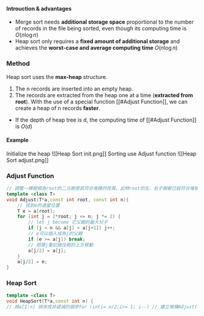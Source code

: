 #### Introuction & advantages
* Merge sort needs **additional storage space** proportional to the number of records in the file being sorted, even though its computing time is $O(n \log n)$
* Heap sort only requires a **fixed amount of additional storage** and achieves the **worst-case and average computing time** $O(n \log n)$

### Method
Heap sort uses the **max-heap** structure.
1. The n records are inserted into an empty heap.
2. The records are extracted from the heap one at a time (**extracted from root**). With the use of a special function [[#Adjust Function]], we can create a heap of n records **faster**.
* If the depth of heap tree is d, the computing time of [[#Adjust Function]] is $O(d)$

#### Example
Initialize the heap
![[Heap Sort init.png]]
Sorting use Adjust function
![[Heap Sort adjust.png]]

### Adjust Function
```cpp
// 調整一棵樹根為root的二元樹使其符合堆積的性質。此時root的左、右子樹都已經符合堆積的性質。沒有一個節點的索引值 > n
template <class T>
void Adjust(T*a,const int root, const int n){ 
	// 找到e的適當位置
	T e = a[root];
	for (int j = 2*root; j <= n; j *= 2) {
		// let j become 它父親的最大兒子
		if (j < n && a[j] < a[j+1]) j++;
		// e可以插入成為j的父親
		if (e >= a[j]) break;
		// 把第j筆記錄往樹的上方移動
		a[j/2] = a[j];
	}
	a[j/2] = e;
}
```

### Heap Sort
```cpp
template <class T>
void HeapSort(T*a,const int n) {
// 將a[1:n] 排序成非遞減的順序for (inti= n/2;i>= 1; i--) // 建立堆積Adjust(a, i,n);for (i= n-1; i>= 1; i--)// 排序{swap(a[1], a[i+1]); // 對調目前堆疊中的第一個與最後一個Adjust(a, 1, i); // 建立堆疊}}
```